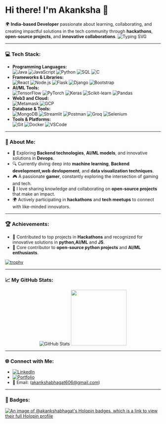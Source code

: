 # Hi there! I'm Akanksha 👋

🌍 **India-based Developer** passionate about learning, collaborating, and creating impactful solutions in the tech community through **hackathons**, **open-source projects**, and **innovative collaborations**.
![Typing SVG](https://readme-typing-svg.demolab.com?font=Comfortaa&size=40&pause=500&color=FFA500&center=true&vCenter=true&multiline=true&width=1000&height=100&lines=Full+Stack+Developer+%7C+AI%2FML+Enthusiast)


---

### 💻 Tech Stack:
- **Programming Languages:**  
  ![Java](https://skillicons.dev/icons?i=java&theme=light) ![JavaScript](https://skillicons.dev/icons?i=javascript&theme=light) ![Python](https://skillicons.dev/icons?i=python&theme=light) ![SQL](https://skillicons.dev/icons?i=mysql&theme=light) ![C](https://skillicons.dev/icons?i=c&theme=light)
- **Frameworks & Libraries:**  
  ![React](https://skillicons.dev/icons?i=react&theme=light) ![Node.js](https://skillicons.dev/icons?i=nodejs&theme=light) ![Flask](https://skillicons.dev/icons?i=flask&theme=light) ![Django](https://skillicons.dev/icons?i=django&theme=light) ![Bootstrap](https://skillicons.dev/icons?i=bootstrap&theme=light)
- **AI/ML Tools:**  
  ![TensorFlow](https://skillicons.dev/icons?i=tensorflow&theme=light) ![PyTorch](https://skillicons.dev/icons?i=pytorch&theme=light) ![Keras](https://skillicons.dev/icons?i=keras&theme=light) ![Scikit-learn](https://skillicons.dev/icons?i=scikit-learn&theme=light) ![Pandas](https://skillicons.dev/icons?i=pandas&theme=light)
- **Web3 and Cloud:**  
  ![Metamask](https://skillicons.dev/icons?i=web3&theme=light) ![GCP](https://skillicons.dev/icons?i=gcp&theme=light)
- **Database & Tools:**  
  ![MongoDB](https://skillicons.dev/icons?i=mongodb&theme=light) ![Streamlit](https://skillicons.dev/icons?i=streamlit&theme=light) ![Postman](https://skillicons.dev/icons?i=postman&theme=light) ![Groq](https://skillicons.dev/icons?i=groq&theme=light) ![Selenium](https://skillicons.dev/icons?i=selenium&theme=light)
- **Tools & Platforms:**  
  ![Git](https://skillicons.dev/icons?i=git&theme=light) ![Docker](https://skillicons.dev/icons?i=docker&theme=light) ![VSCode](https://skillicons.dev/icons?i=vscode&theme=light)

---

### 🌟 About Me:
- 🌱 Exploring **Backend technologies**, **AI/ML models**, and innovative solutions in **Devops**.  
- 🔍 Currently diving deep into **machine learning**, **Backend development,web devlopement**, and **data visualization techniques**.  
- 🎮 A passionate **gamer**, constantly exploring the intersection of gaming and tech.  
- 💬 I love sharing knowledge and collaborating on **open-source projects** that make an impact.  
- 🌍 Actively participating in **hackathons** and **tech meetups** to connect with like-minded innovators.  

---

### 🏆 Achievements:
- 🥇 Contributed to top projects in **Hackathons** and recognized for innovative solutions in **python,AI/ML** and **JS**.  
- 🌟 Core contributor to **open-source python projects** and **AI/ML enthusiasts**.  

[![trophy](https://github-profile-trophy.vercel.app/?username=akankshabhagat&theme=radical&row=1)](https://github.com/ryo-ma/github-profile-trophy)

---

### 📈 My GitHub Stats:
<div align="center">
<!--   <img src="https://github-readme-streak-stats.herokuapp.com/?user=akankshabhagat&theme=radical" alt="Streak Counter" /> -->
  <img src="https://github-readme-stats.vercel.app/api?username=akankshabhagat&show_icons=true&theme=radical" alt="GitHub Stats" />
  <img src="https://github-profile-summary-cards.vercel.app/api/cards/repos-per-language?username=akankshabhagat&theme=2077" height="180em" />
</div>

---

### 🌐 Connect with Me:
- [![LinkedIn](https://img.shields.io/badge/LinkedIn-Connect-blue?logo=linkedin)](https://www.linkedin.com/in/akankshabhagat/)  
- [![Portfolio](https://img.shields.io/badge/Portfolio-Visit-orange?logo=firefox)](https://portfolio-livid-one-85.vercel.app/)  
- 📧 Email: (akankshabhagat606@gmail.com)

---

### 🌟 Badges:
[![An image of @akankshabhagat's Holopin badges, which is a link to view their full Holopin profile](https://holopin.me/akankshabhagat)](https://holopin.io/@akankshabhagat)


